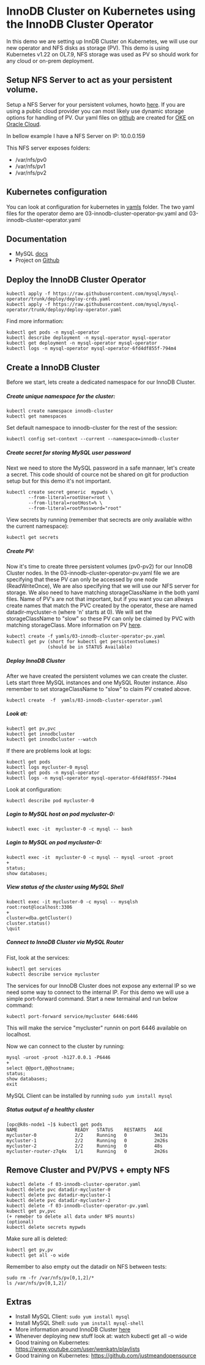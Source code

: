 # InnoDB Cluster on Kubernetes using the InnoDB Cluster Operator

In this demo we are setting up InnDB Cluster on Kubernetes, we will use our new operator and NFS disks as storage (PV).
This demo is using Kubernetes v1.22 on OL7.9, NFS storage was used as PV so should work for any cloud or on-prem deployment.


## Setup NFS Server to act as your persistent volume.
Setup a NFS Server for your persistent volumes, howto [here](https://github.com/wwwted/Kubernetes/blob/master/nfs.md). 
If you are using a public cloud provider you can most likely use dynamic storage options for handling of PV. Our yaml files on [github](https://github.com/mysql/mysql-operator/tree/trunk/samples) are created for [OKE](https://www.oracle.com/se/cloud-native/container-engine-kubernetes/) on [Oracle Cloud](https://www.oracle.com/se/cloud/).

In bellow example I have a NFS Server on IP: 10.0.0.159 

This NFS server exposes folders:
- /var/nfs/pv0
- /var/nfs/pv1
- /var/nfs/pv2

## Kubernetes configuration
You can look at configuration for kubernetes in [yamls](https://github.com/wwwted/Kubernetes/tree/master/yamls) folder. The two yaml files for the operator demo are 03-innodb-cluster-operator-pv.yaml and 03-innodb-cluster-operator.yaml

## Documentation
- MySQL [docs](https://dev.mysql.com/doc/mysql-operator/en/)
- Project on [Github](https://github.com/mysql/mysql-operator)

## Deploy the InnoDB Cluster Operator
```
kubectl apply -f https://raw.githubusercontent.com/mysql/mysql-operator/trunk/deploy/deploy-crds.yaml
kubectl apply -f https://raw.githubusercontent.com/mysql/mysql-operator/trunk/deploy/deploy-operator.yaml
```
Find more information:
```
kubectl get pods -n mysql-operator
kubectl describe deployment -n mysql-operator mysql-operator
kubectl get deployment -n mysql-operator mysql-operator
kubectl logs -n mysql-operator mysql-operator-6fd4df855f-794m4
```

## Create a InnoDB Cluster 
Before we start, lets create a dedicated namespace for our InnoDB Cluster.

##### Create unique namespace for the cluster:
```
kubectl create namespace innodb-cluster
kubectl get namespaces
```
Set default namespace to innodb-cluster for the rest of the session:
```
kubectl config set-context --current --namespace=innodb-cluster
```

##### Create secret for storing MySQL user password
Next we need to store the MySQL password in a safe mannaer, let's create a secret. This code should of cource not be shared on git for production setup but for this demo it's not important.
```
kubectl create secret generic  mypwds \
        --from-literal=rootUser=root \
        --from-literal=rootHost=% \
        --from-literal=rootPassword="root"
```
View secrets by running (remember that secrects are only available withn the current namespace):
```
kubectl get secrets
```

##### Create PV:
Now it's time  to create three persistent volumes (pv0-pv2) for our InnoDB Cluster nodes.
In the 03-innodb-cluster-operator-pv.yaml file we are specifying that these PV can only be accessed by one node (ReadWriteOnce), We are also specifying that we will use our NFS server for storage.
We also need to have matching storageClassName in the both yaml files.
Name of PV's are not that important, but if you want you can allways create names that match the PVC created by the operator, these are named datadir-mycluster-n (where 'n' starts at 0).
We will set the storageClassName to "slow" so these PV can only be claimed by PVC with matching storageClass.
More information on PV [here](https://kubernetes.io/docs/concepts/storage/persistent-volumes/).

```
kubectl create -f yamls/03-innodb-cluster-operator-pv.yaml
kubectl get pv (short for kubectl get persistentvolumes)
               (should be in STATUS Available)
```

##### Deploy InnoDB Cluster
After we have created the persistent volumes we can create the cluster. Lets start three MySQL instances and one MySQL Router instance. Also remember to set storageClassName to "slow" to claim PV created above.

```
kubectl create  -f  yamls/03-innodb-cluster-operator.yaml
```

##### Look at:
```
kubectl get pv,pvc
kubectl get innodbcluster
kubectl get innodbcluster --watch
```

If there are problems look at logs: 
```
kubectl get pods
kubectl logs mycluster-0 mysql
kubectl get pods -n mysql-operator
kubectl logs -n mysql-operator mysql-operator-6fd4df855f-794m4
```
Look at configuration:
```
kubectl describe pod mycluster-0
```

##### Login to MySQL host on pod mycluster-0:
```
kubectl exec -it  mycluster-0 -c mysql -- bash
```

##### Login to MySQL on pod mycluster-0:
```
kubectl exec -it  mycluster-0 -c mysql -- mysql -uroot -proot
+
status;
show databases;
```

##### View status of the cluster using MySQL Shell
```
kubectl exec -it mycluster-0 -c mysql -- mysqlsh root:root@localhost:3306
+
cluster=dba.getCluster()
cluster.status()
\quit
```

##### Connect to InnoDB Cluster via MySQL Router
Fist, look at the services:
```
kubectl get services
kubectl describe service mycluster
```

The services for our InnoDB Cluster does not expose any external IP so we need some way to connect to the internal IP. For this demo we will use a simple port-forward command. Start a new termainal and run below command:
```
kubectl port-forward service/mycluster 6446:6446
```
This will make the service "mycluster" runnin on port 6446 available on localhost.

Now we can connect to the cluster by running:
```
mysql -uroot -proot -h127.0.0.1 -P6446
+
select @@port,@@hostname;
status;
show databases;
exit
```
MySQL Client can be installed by running ```sudo yum install mysql```

##### Status output of a healthy cluster
```
[opc@k8s-node1 ~]$ kubectl get pods
NAME                     READY   STATUS    RESTARTS   AGE
mycluster-0              2/2     Running   0          3m13s
mycluster-1              2/2     Running   0          2m26s
mycluster-2              2/2     Running   0          48s
mycluster-router-z7q4x   1/1     Running   0          2m26s
```

## Remove Cluster and PV/PVS + empty NFS
```
kubectl delete -f 03-innodb-cluster-operator.yaml
kubectl delete pvc datadir-mycluster-0
kubectl delete pvc datadir-mycluster-1
kubectl delete pvc datadir-mycluster-2
kubectl delete -f 03-innodb-cluster-operator-pv.yaml
kubectl get pv,pvc
(+ remeber to delete all data under NFS mounts)
(optional)
kubectl delete secrets mypwds
```
Make sure all is deleted:
```
kubectl get pv,pv
kubectl get all -o wide
```
Remember to also empty out the datadir on NFS between tests:
```
sudo rm -fr /var/nfs/pv[0,1,2]/*
ls /var/nfs/pv[0,1,2]/
```

## Extras
- Install MySQL Client: ```sudo yum install mysql```
- Install MySQL Shell: ```sudo yum install mysql-shell```
- More information around InnoDB Cluster [here](https://github.com/wwwted/MySQL-InnoDB-Cluster-3VM-Setup)
- Whenever deploying new stuff look at: watch kubectl get all -o wide
- Good training on Kubernetes: https://www.youtube.com/user/wenkatn/playlists
- Good training on Kubernetes: https://github.com/justmeandopensource
